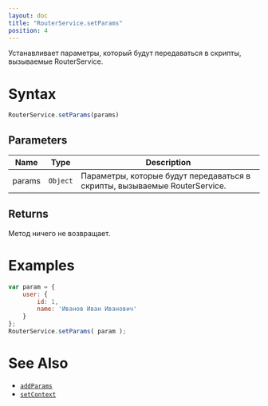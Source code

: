 ```yaml
---
layout: doc
title: "RouterService.setParams"
position: 4
---
```


Устанавливает параметры, который будут передаваться в скрипты, вызываемые RouterService.

# Syntax

```js
RouterService.setParams(params)
```

## Parameters

|Name|Type|Description|
|----|----|-----------|
|params|`Object`|Параметры, которые будут передаваться в скрипты, вызываемые RouterService.|

## Returns

Метод ничего не возвращает.

# Examples

```js
var param = {
	user: {
		id: 1,
		name: 'Иванов Иван Иванович'
	}
};
RouterService.setParams( param );
```

# See Also

* [`addParams`](../RouterService.addParams/)
* [`setContext`](../RouterService.setContext/)
